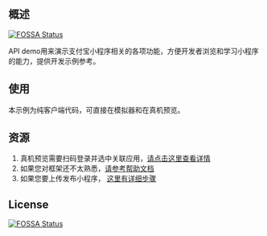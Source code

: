 ## 概述
[![FOSSA Status](https://app.fossa.io/api/projects/git%2Bgithub.com%2Fcarlos121493%2Fmini.svg?type=shield)](https://app.fossa.io/projects/git%2Bgithub.com%2Fcarlos121493%2Fmini?ref=badge_shield)

API demo用来演示支付宝小程序相关的各项功能，方便开发者浏览和学习小程序的能力，提供开发示例参考。

## 使用
本示例为纯客户端代码，可直接在模拟器和在真机预览。
 
## 资源
1. 真机预览需要扫码登录并选中关联应用，[请点击这里查看详情](https://docs.alipay.com/mini/ide/overview) 
2. 如果您对框架还不太熟悉，[请参考帮助文档](https://docs.alipay.com/mini/framework/overview)
3. 如果您要上传发布小程序， [这里有详细步骤](https://docs.alipay.com/mini/developer/getting-started)

## License
[![FOSSA Status](https://app.fossa.io/api/projects/git%2Bgithub.com%2Fcarlos121493%2Fmini.svg?type=large)](https://app.fossa.io/projects/git%2Bgithub.com%2Fcarlos121493%2Fmini?ref=badge_large)
